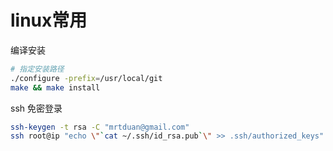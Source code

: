 # linux常用



编译安装

```bash
# 指定安装路径
./configure -prefix=/usr/local/git
make && make install
```



ssh 免密登录

```bash
ssh-keygen -t rsa -C "mrtduan@gmail.com"
ssh root@ip "echo \"`cat ~/.ssh/id_rsa.pub`\" >> .ssh/authorized_keys"
```

